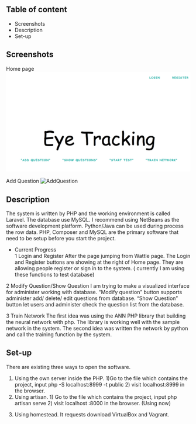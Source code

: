 ## Table of content

- Screenshots
- Description
- Set-up

## Screenshots

Home page
![Homepage](https://github.com/gracechanggao/Programmatic-Control-of-Content-Delivery/blob/master/image/home.png)

Add Question
![AddQuestion](https://github.com/gracechanggao/Programmatic-Control-of-Content-Delivery/blob/master/image/createpage.png.png)


## Description

The system is written by PHP and the working environment is called Laravel. The database use MySQL. I recommend using NetBeans as the software development platform.
Python/Java can be used during process the row data.
PHP, Composer and MySQL are the primary software that need to be setup before you start the project.

- Current Progress  
1 Login and Register
After the page jumping from Wattle page. The Login and Register buttons are showing at the right of Home page.  They are allowing people register or sign in to the system. ( currently I am using these functions to test database)

2 Modify Question/Show Question
I am trying to make a visualized interface for administer working with database.
“Modify question” button supports administer add/ delete/ edit questions from database.
“Show Question” button let users and administer check the question list from the database.

3 Train Network
The first idea was using the ANN PHP library that building the neural network with php. The library is working well with the sample network in the system. 
The second idea was written the network by python and call the training function by the system. 


## Set-up

There are existing three ways to open the software. 
1. Using the own server inside the PHP. 1)Go to the file which contains the project, input     php -S localhost:8999 -t public   2) visit localhost:8999 in the browser.
2. Using artisan. 1) Go to the file which contains the project, input      php artisan serve   2) visit localhost :8000 in the browser. (Using now)
3) Using homestead. It requests download VirtualBox and Vagrant.


